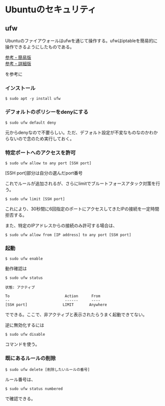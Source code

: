 # Ubuntuのセキュリティ

## ufw

Ubuntuのファイアウォールはufwを通じて操作する。ufwはiptableを簡易的に操作できるようにしたものである。

[参考・簡易版](https://qiita.com/RyoMa_0923/items/681f86196997bea236f0)  
[参考・詳細版](https://www.gadgets-today.net/?p=4754)  

を参考に

### インストール

```
$ sudo apt -y install ufw
```

### デフォルトのポリシーをdenyにする

```
$ sudo ufw default deny
```

元からdenyなので不要らしい。ただ、デフォルト設定が不変なものなのかわからないので念のため実行しておく。

### 特定ポートへのアクセスを許可

```
$ sudo ufw allow to any port [SSH port]
```

[SSH port]部分は自分の選んだport番号

これでルールが追加されるが、さらにlimitでブルートフォースアタック対策を行う。

```
$ sudo ufw limit [SSH port]
```

これにより、30秒間に6回指定のポートにアクセスしてきたIPの接続を一定時間拒否する。

また、特定のIPアドレスからの接続のみ許可する場合は、

```
$ sudo ufw allow from [IP address] to any port [SSH port]
```

### 起動

```
$ sudo ufw enable
```

動作確認は

```
$ sudo ufw status

状態: アクティブ

To                         Action      From
--                         ------      ----
[SSH port]                LIMIT       Anywhere

```

でできる。ここで、非アクティブと表示されたらうまく起動できてない。

逆に無効化するには

```
$ sudo ufw disable
```

コマンドを使う。  


### 既にあるルールの削除

```
$ sudo ufw delete [削除したいルールの番号]
```

ルール番号は、

```
$ sudo ufw status numbered
```

で確認できる。
